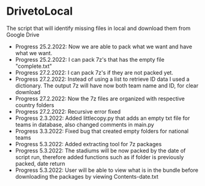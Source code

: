 # DrivetoLocal
The script that will identify missing files in local and download them from Google Drive
<ul>
  <li>Progress 25.2.2022: Now we are able to pack what we want and have what we want.</li>
  <li>Progress 25.2.2022: I can pack 7z's that has the empty file "complete.txt"</li>
  <li>Progress 27.2.2022: I can pack 7z's if they are not packed yet.</li>
  <li>Progress 27.2.2022: Instead of using a list to retrieve ID data I used a dictionary. The output 7z will have now both team name and ID, for clear download</li>
  <li>Progress 27.2.2022: Now the 7z files are organized with respective country folders</li>
  <li>Progress 27.2.2022: Recursive error fixed</li>
  <li>Progress 2.3.2022: Added littlecopy.py that adds an empty txt file for teams in database, also changed comments in main.py</li>
  <li>Progress 3.3.2022: Fixed bug that created empty folders for national teams</li>
  <li>Progress 5.3.2022: Added extracting tool for 7z packages</li>
  <li>Progress 5.3.2022: The stadiums will be now packed by the date of script run, therefore added functions such as if folder is previously packed, date return</li>
  <li>Progress 5.3.2022: User will be able to view what is in the bundle before downloading the packages by viewing Contents-date.txt</li>
</ul>
